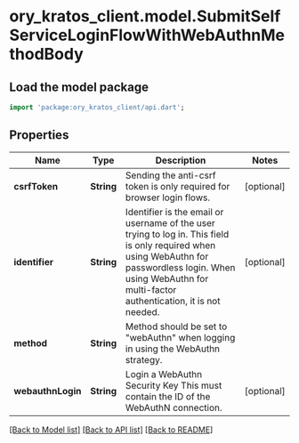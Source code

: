 # ory_kratos_client.model.SubmitSelfServiceLoginFlowWithWebAuthnMethodBody

## Load the model package
```dart
import 'package:ory_kratos_client/api.dart';
```

## Properties
Name | Type | Description | Notes
------------ | ------------- | ------------- | -------------
**csrfToken** | **String** | Sending the anti-csrf token is only required for browser login flows. | [optional] 
**identifier** | **String** | Identifier is the email or username of the user trying to log in. This field is only required when using WebAuthn for passwordless login. When using WebAuthn for multi-factor authentication, it is not needed. | [optional] 
**method** | **String** | Method should be set to \"webAuthn\" when logging in using the WebAuthn strategy. | 
**webauthnLogin** | **String** | Login a WebAuthn Security Key  This must contain the ID of the WebAuthN connection. | [optional] 

[[Back to Model list]](../README.md#documentation-for-models) [[Back to API list]](../README.md#documentation-for-api-endpoints) [[Back to README]](../README.md)


